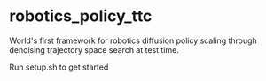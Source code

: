 # robotics_policy_ttc
World's first framework for robotics diffusion policy scaling through denoising trajectory space search at test time.

Run setup.sh to get started
